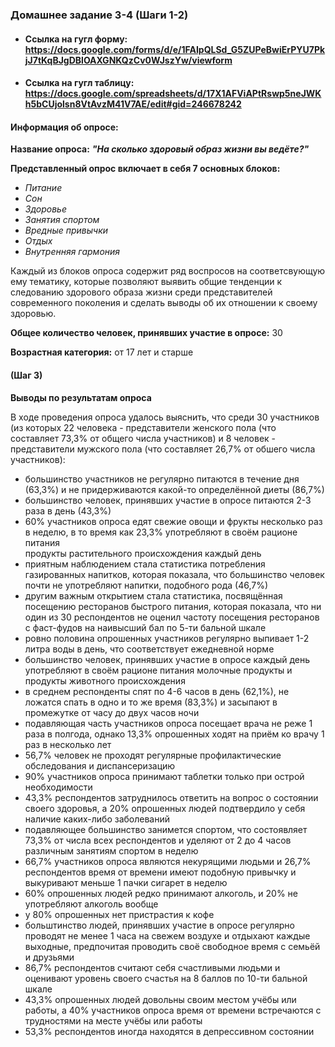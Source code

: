 ### **Домашнее задание 3-4** (Шаги 1-2)
* #### **Ссылка на гугл форму:** https://docs.google.com/forms/d/e/1FAIpQLSd_G5ZUPeBwiErPYU7PkjJ7tKqBJgDBlOAXGNKQzCv0WJszYw/viewform
* #### **Ссылка на гугл таблицу:** https://docs.google.com/spreadsheets/d/17X1AFViAPtRswp5neJWKh5bCUjolsn8VtAvzM41V7AE/edit#gid=246678242
#### **Информация об опросе:**
**Название опроса:** ***"На сколько здоровый образ жизни вы ведёте?"***

**Представленный опрос включает в себя 7 основных блоков:**
* *Питание*
* *Сон*
* *Здоровье*
* *Занятия спортом*
* *Вредные привычки*
* *Отдых*
* *Внутренняя гармония*

Каждый из блоков опроса содержит ряд воспросов на соответсвующую ему тематику, которые позволяют выявить общие тенденции к следованию здорового образа жизни среди представителей современного поколения и сделать выводы об их отношении к своему здоровью.

**Общее количество человек, принявших участие в опросе:** 30

**Возрастная категория:** от 17 лет и старше

#### (Шаг 3)
**Выводы по результатам опроса**

В ходе проведения опроса удалось выяснить, что среди 30 участников (из которых 22 человека - представители женского пола (что составляет 73,3% от общего числа участников) и 8 человек - представители мужского пола (что составляет 26,7% от обшего числа участников):
* большинство участников не регулярно питаются в течение дня (63,3%) и не придерживаются какой-то определённой диеты (86,7%)
* большинство человек, принявших участие в опросе питаются 2-3 раза в день (43,3%) 
* 60% участников опроса едят свежие овощи и фрукты несколько раз в неделю, в то время как 23,3% употребляют в своём рационе питания   
  продукты растительного происхождения каждый день
* приятным наблюдением стала статистика потребления газированных напитков, которая показала, что большинство человек почти не употребляют напитки, подобного рода (46,7%)
* другим важным открытием стала статистика, посвящённая посещению ресторанов быстрого питания, которая показала, что ни один из 30 респондентов не оценил частоту посещения ресторанов с фаст-фудов на наивысший бал по 5-ти бальной шкале
* ровно половина опрошенных участников регулярно выпивает 1-2 литра воды в день, что соответствует ежедневной норме
* большинство человек, принявших участие в опросе каждый день употребляют в своём рационе питания молочные продукты и продукты животного происхождения
* в среднем респонденты спят по 4-6 часов в день (62,1%), не ложатся спать в одно и то же время (83,3%) и засыпают в промежутке от часу до двух часов ночи
* подавляющая часть участников опроса посещает врача не реже 1 раза в полгода, однако 13,3% опрошенных ходят на приём ко врачу 1 раз в несколько лет
* 56,7% человек не проходят регулярные профилактические обследования и диспансеризацию
* 90% участников опроса принимают таблетки только при острой необходимости
* 43,3% респондентов затруднилось ответить на вопрос о состоянии своего здоровья, а 20% опрошенных людей подтвердило у себя наличие каких-либо заболеваний 
* подавляющее большинство занимется спортом, что состоявляет 73,3% от числа всех респондентов и уделяют от 2 до 4 часов различным занятиям спортом в неделю
* 66,7% участников опроса являются некурящими людьми и 26,7% респондентов время от времени имеют подобную привычку и выкуривают меньше 1 пачки сигарет в неделю
* 60% опрошенных людей редко принимают алкоголь, и 20% не употребляют алкоголь вообще
* у 80% опрошенных нет пристрастия к кофе 
* больштинство людей, принявших участие в опросе регулярно проводят не менее 1 часа на свежем воздухе и отдыхают каждые выходные, предпочитая проводить своё свободное время с семьёй и друзьями
* 86,7% респондентов считают себя счастливыми людьми и оценивают уровень своего счастья на 8 баллов по 10-ти бальной шкале
* 43,3% опрошенных людей довольны своим местом учёбы или работы, а 40% участников опроса время от времени встречаются с трудностями на месте учёбы или работы
* 53,3% респондентов иногда находятся в депрессивном состоянии
